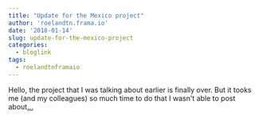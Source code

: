 ```yaml
---
title: "Update for the Mexico project"
author: 'roelandtn.frama.io'
date: '2018-01-14'
slug: update-for-the-mexico-project
categories:
  - bloglink
tags:
  - roelandtnframaio
---
```


Hello, the project that I was talking about earlier is finally over. But it tooks me (and my colleagues) so much time to do that I wasn't able to post about[... <i class="fas fa-external-link-alt"></i>](https://roelandtn.frama.io/post/update-for-the-mexico-project/)

